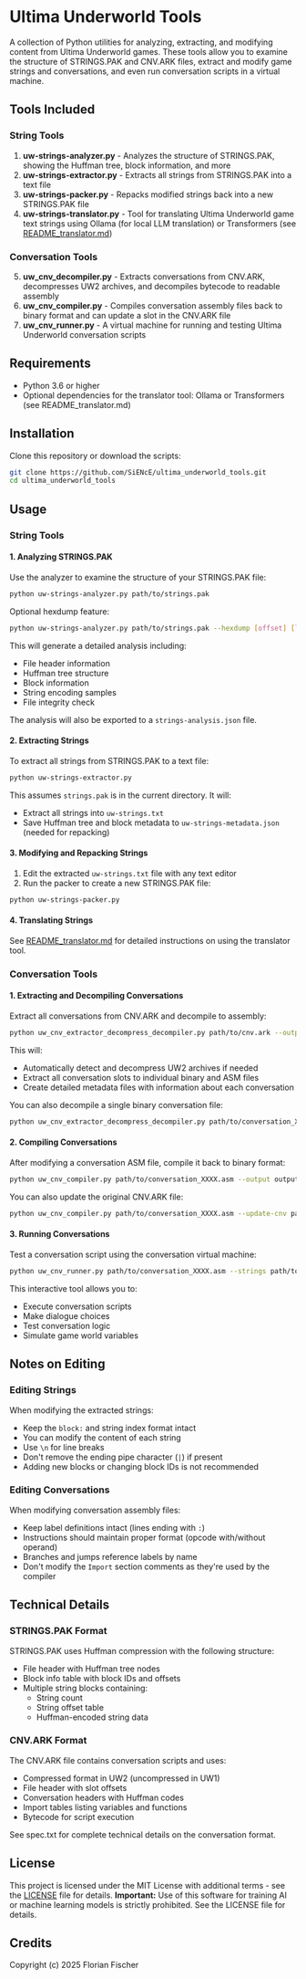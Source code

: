 # Ultima Underworld Tools

A collection of Python utilities for analyzing, extracting, and modifying content from Ultima Underworld games. These tools allow you to examine the structure of STRINGS.PAK and CNV.ARK files, extract and modify game strings and conversations, and even run conversation scripts in a virtual machine.

## Tools Included

### String Tools
1. **uw-strings-analyzer.py** - Analyzes the structure of STRINGS.PAK, showing the Huffman tree, block information, and more
2. **uw-strings-extractor.py** - Extracts all strings from STRINGS.PAK into a text file
3. **uw-strings-packer.py** - Repacks modified strings back into a new STRINGS.PAK file
4. **uw-strings-translator.py** - Tool for translating Ultima Underworld game text strings using Ollama (for local LLM translation) or Transformers (see [README_translator.md](/README_translator.md))

### Conversation Tools
5. **uw_cnv_decompiler.py** - Extracts conversations from CNV.ARK, decompresses UW2 archives, and decompiles bytecode to readable assembly
6. **uw_cnv_compiler.py** - Compiles conversation assembly files back to binary format and can update a slot in the CNV.ARK file
7. **uw_cnv_runner.py** - A virtual machine for running and testing Ultima Underworld conversation scripts

## Requirements

- Python 3.6 or higher
- Optional dependencies for the translator tool: Ollama or Transformers (see README_translator.md)

## Installation

Clone this repository or download the scripts:

```bash
git clone https://github.com/SiENcE/ultima_underworld_tools.git
cd ultima_underworld_tools
```

## Usage

### String Tools

#### 1. Analyzing STRINGS.PAK

Use the analyzer to examine the structure of your STRINGS.PAK file:

```bash
python uw-strings-analyzer.py path/to/strings.pak
```

Optional hexdump feature:

```bash
python uw-strings-analyzer.py path/to/strings.pak --hexdump [offset] [length]
```

This will generate a detailed analysis including:
- File header information
- Huffman tree structure
- Block information
- String encoding samples
- File integrity check

The analysis will also be exported to a `strings-analysis.json` file.

#### 2. Extracting Strings

To extract all strings from STRINGS.PAK to a text file:

```bash
python uw-strings-extractor.py
```

This assumes `strings.pak` is in the current directory. It will:
- Extract all strings into `uw-strings.txt`
- Save Huffman tree and block metadata to `uw-strings-metadata.json` (needed for repacking)

#### 3. Modifying and Repacking Strings

1. Edit the extracted `uw-strings.txt` file with any text editor
2. Run the packer to create a new STRINGS.PAK file:

```bash
python uw-strings-packer.py
```

#### 4. Translating Strings

See [README_translator.md](/README_translator.md) for detailed instructions on using the translator tool.

### Conversation Tools

#### 1. Extracting and Decompiling Conversations

Extract all conversations from CNV.ARK and decompile to assembly:

```bash
python uw_cnv_extractor_decompress_decompiler.py path/to/cnv.ark --output-dir conversations
```

This will:
- Automatically detect and decompress UW2 archives if needed
- Extract all conversation slots to individual binary and ASM files
- Create detailed metadata files with information about each conversation

You can also decompile a single binary conversation file:

```bash
python uw_cnv_extractor_decompress_decompiler.py path/to/conversation_XXXX.bin --decompile-binary
```

#### 2. Compiling Conversations

After modifying a conversation ASM file, compile it back to binary format:

```bash
python uw_cnv_compiler.py path/to/conversation_XXXX.asm --output output.bin
```

You can also update the original CNV.ARK file:

```bash
python uw_cnv_compiler.py path/to/conversation_XXXX.asm --update-cnv path/to/cnv.ark
```

#### 3. Running Conversations

Test a conversation script using the conversation virtual machine:

```bash
python uw_cnv_runner.py path/to/conversation_XXXX.asm --strings path/to/string_block.txt
```

This interactive tool allows you to:
- Execute conversation scripts
- Make dialogue choices
- Test conversation logic
- Simulate game world variables

## Notes on Editing

### Editing Strings

When modifying the extracted strings:
- Keep the `block:` and string index format intact
- You can modify the content of each string
- Use `\n` for line breaks
- Don't remove the ending pipe character (`|`) if present
- Adding new blocks or changing block IDs is not recommended

### Editing Conversations

When modifying conversation assembly files:
- Keep label definitions intact (lines ending with `:`)
- Instructions should maintain proper format (opcode with/without operand)
- Branches and jumps reference labels by name
- Don't modify the `Import` section comments as they're used by the compiler

## Technical Details

### STRINGS.PAK Format

STRINGS.PAK uses Huffman compression with the following structure:
- File header with Huffman tree nodes
- Block info table with block IDs and offsets
- Multiple string blocks containing:
  - String count
  - String offset table
  - Huffman-encoded string data

### CNV.ARK Format

The CNV.ARK file contains conversation scripts and uses:
- Compressed format in UW2 (uncompressed in UW1)
- File header with slot offsets
- Conversation headers with Huffman codes
- Import tables listing variables and functions
- Bytecode for script execution

See spec.txt for complete technical details on the conversation format.

## License

This project is licensed under the MIT License with additional terms - see the [LICENSE](LICENSE) file for details.
**Important:** Use of this software for training AI or machine learning models is strictly prohibited. See the LICENSE file for details.

## Credits

Copyright (c) 2025 Florian Fischer
